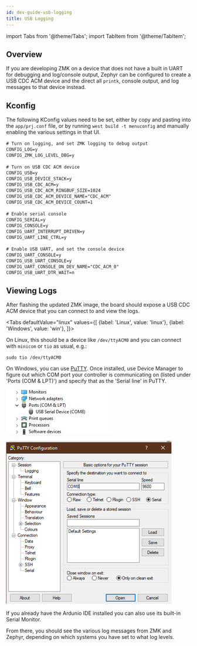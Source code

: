 ```yaml
---
id: dev-guide-usb-logging
title: USB Logging
---
```


import Tabs from '@theme/Tabs';
import TabItem from '@theme/TabItem';

## Overview

If you are developing ZMK on a device that does not have a built in UART for debugging and log/console output,
Zephyr can be configured to create a USB CDC ACM device and the direct all `printk`, console output, and log
messages to that device instead.

## Kconfig

The following KConfig values need to be set, either by copy and pasting into the `app/prj.conf` file, or by running
`west build -t menuconfig` and manually enabling the various settings in that UI.

```
# Turn on logging, and set ZMK logging to debug output
CONFIG_LOG=y
CONFIG_ZMK_LOG_LEVEL_DBG=y

# Turn on USB CDC ACM device
CONFIG_USB=y
CONFIG_USB_DEVICE_STACK=y
CONFIG_USB_CDC_ACM=y
CONFIG_USB_CDC_ACM_RINGBUF_SIZE=1024
CONFIG_USB_CDC_ACM_DEVICE_NAME="CDC_ACM"
CONFIG_USB_CDC_ACM_DEVICE_COUNT=1

# Enable serial console
CONFIG_SERIAL=y
CONFIG_CONSOLE=y
CONFIG_UART_INTERRUPT_DRIVEN=y
CONFIG_UART_LINE_CTRL=y

# Enable USB UART, and set the console device
CONFIG_UART_CONSOLE=y
CONFIG_USB_UART_CONSOLE=y
CONFIG_UART_CONSOLE_ON_DEV_NAME="CDC_ACM_0"
CONFIG_USB_UART_DTR_WAIT=n
```

## Viewing Logs

After flashing the updated ZMK image, the board should expose a USB CDC ACM device that you can connect to and view the logs.

<Tabs
defaultValue="linux"
values={[
{label: 'Linux', value: 'linux'},
{label: 'Windows', value: 'win'},
]}>
<TabItem value="linux">

On Linux, this should be a device like `/dev/ttyACM0` and you can connect with `minicom` or `tio` as usual, e.g.:
```
sudo tio /dev/ttyACM0
```
</TabItem>
<TabItem value="win">

On Windows, you can use [PuTTY](https://www.putty.org/). Once installed, use Device Manager to figure out which COM port your controller is communicating on (listed under 'Ports (COM & LPT)') and specify that as the 'Serial line' in PuTTY.

![Controller COM port](./assets/usb-logging/com.jpg)

![PuTTY settings](assets/usb-logging/putty.png)

If you already have the Ardunio IDE installed you can also use its built-in Serial Monitor.

</TabItem>
</Tabs>

From there, you should see the various log messages from ZMK and Zephyr, depending on which systems you have set to what log levels.
